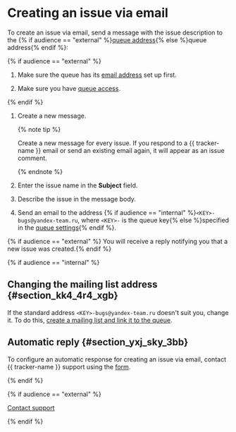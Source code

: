 # Creating an issue via email

To create an issue via email, send a message with the issue description to the {% if audience == "external" %}[queue address](../manager/queue-mail.md){% else %}queue address{% endif %}:

{% if audience == "external" %}

1. Make sure the queue has its [email address](../manager/queue-mail.md) set up first.

1. Make sure you have [queue access](../manager/queue-access.md).

{% endif %}

1. Create a new message.

    {% note tip %}

    Create a new message for every issue. If you respond to a {{ tracker-name }} email or send an existing email again, it will appear as an issue comment.

    {% endnote %}

1. Enter the issue name in the **Subject** field.

1. Describe the issue in the message body.

1. Send an email to the address {% if audience == "internal" %}`<KEY>-bugs@yandex-team.ru`, where `<KEY>-` is the queue key{% else %}specified in the [queue settings](../manager/queue-mail.md){% endif %}.

{% if audience == "external" %} You will receive a reply notifying you that a new issue was created.{% endif %}

{% if audience == "internal" %}

## Changing the mailing list address {#section_kk4_4r4_xgb}

If the standard address `<KEY>-bugs@yandex-team.ru` doesn't suit you, change it. To do this, [create a mailing list and link it to the queue](../manager/queue-mail.md).

## Automatic reply {#section_yxj_sky_3bb}

To configure an automatic response for creating an issue via email, contact {{ tracker-name }} support using the [form](../manager/queue-mail.md#feedback_support_ya).

{% endif %}

{% if audience == "external" %}

[Contact support](../troubleshooting.md)

{% endif %}

